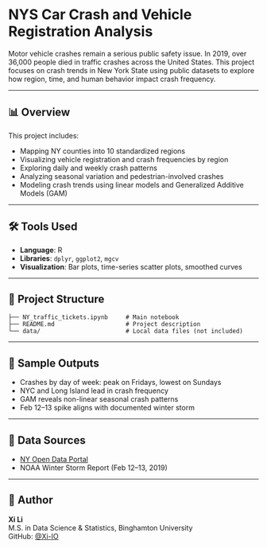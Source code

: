 # NYS Car Crash and Vehicle Registration Analysis

Motor vehicle crashes remain a serious public safety issue. In 2019, over 36,000 people died in traffic crashes across the United States. This project focuses on crash trends in New York State using public datasets to explore how region, time, and human behavior impact crash frequency.

---

## 📊 Overview

This project includes:
- Mapping NY counties into 10 standardized regions
- Visualizing vehicle registration and crash frequencies by region
- Exploring daily and weekly crash patterns
- Analyzing seasonal variation and pedestrian-involved crashes
- Modeling crash trends using linear models and Generalized Additive Models (GAM)

---

## 🛠 Tools Used
- **Language**: R
- **Libraries**: `dplyr`, `ggplot2`, `mgcv`
- **Visualization**: Bar plots, time-series scatter plots, smoothed curves

---

## 📁 Project Structure
```
├── NY_traffic_tickets.ipynb     # Main notebook
├── README.md                    # Project description
└── data/                        # Local data files (not included)
```

---

## 📌 Sample Outputs
- Crashes by day of week: peak on Fridays, lowest on Sundays
- NYC and Long Island lead in crash frequency
- GAM reveals non-linear seasonal crash patterns
- Feb 12–13 spike aligns with documented winter storm

---

## 🔗 Data Sources
- [NY Open Data Portal](https://data.ny.gov/)
- NOAA Winter Storm Report (Feb 12–13, 2019)

---

## 👤 Author
**Xi Li**  
M.S. in Data Science & Statistics, Binghamton University  
GitHub: [@Xi-IO](https://github.com/Xi-IO)
